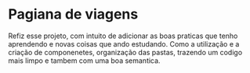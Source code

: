 
# Pagiana de viagens
Refiz esse projeto, com intuito de adicionar as boas praticas que tenho aprendendo e novas coisas que ando estudando. Como a utilização e a criação de componenetes, organização das pastas, trazendo um codigo mais limpo e tambem com uma boa semantica.

